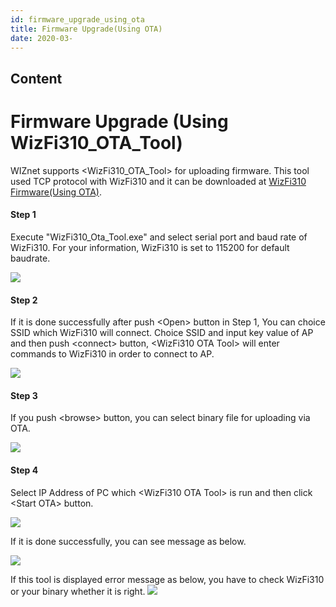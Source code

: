 ```yaml
---
id: firmware_upgrade_using_ota
title: Firmware Upgrade(Using OTA)
date: 2020-03-
---
```



## Content
# Firmware Upgrade (Using WizFi310\_OTA\_Tool)

WIZnet supports \<WizFi310\_OTA\_Tool\> for uploading firmware. This
tool used TCP protocol with WizFi310 and it can be downloaded at
[WizFi310 Firmware(Using
OTA)](/products/wizfi310/wizfi310firmware_ota/start).

#### Step 1

Execute "WizFi310\_Ota\_Tool.exe" and select serial port and baud rate
of WizFi310. For your information, WizFi310 is set to 115200 for default
baudrate.

![](/document_framework/img/products/wizfi310/wizfi310pg/ota_1.png)

#### Step 2

If it is done successfully after push \<Open\> button in Step 1, You can
choice SSID which WizFi310 will connect. Choice SSID and input key value
of AP and then push \<connect\> button, \<WizFi310 OTA Tool\> will enter
commands to WizFi310 in order to connect to AP.

![](/document_framework/img/products/wizfi310/wizfi310pg/ota_2.png)

#### Step 3

If you push \<browse\> button, you can select binary file for uploading
via OTA.

![](/document_framework/img/products/wizfi310/wizfi310pg/ota_3.png)

#### Step 4

Select IP Address of PC which \<WizFi310 OTA Tool\> is run and then
click \<Start OTA\> button.

![](/document_framework/img/products/wizfi310/wizfi310pg/ota_4.png)

If it is done successfully, you can see message as below.

![](/document_framework/img/products/wizfi310/wizfi310pg/ota_5.png)

If this tool is displayed error message as below, you have to check
WizFi310 or your binary whether it is right.
![](/document_framework/img/products/wizfi310/wizfi310pg/ota_6.png)
